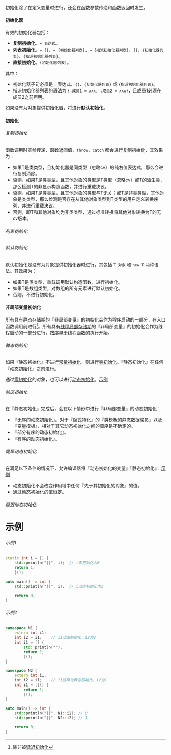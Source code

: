 初始化除了在定义变量时进行，还会在函数参数传递和函数返回时发生。

#### 初始化器
有效的初始化器包括：
* **复制初始化**。`= 表达式`。
* **列表初始化**。`= {}`、`= {初始化器列表}`、`= {指派初始化器列表}`、`{}`、`{初始化器列表}`、`{指派初始化器列表}`。
* **直接初始化**。`(初始化器列表)`。

其中：
* 初始化器子句必须是：表达式、`{}`、`{初始化器列表}` 或 `{指派初始化器列表}`。
* 指派初始化器列表的语法为 `{.成员1 = xxx, .成员2 = xxx}`，且成员1必须在成员2之前声明。

如果没有为对象提供初始化器，将进行**默认初始化**。

#### 初始化
###### 复制初始化
函数调用时实参传递、函数返回值、`throw`、`catch` 都会进行复制初始化，其效果为：
* 如果T是类类型，且初始化器是同类型（忽略cv）的纯右值表达式，那么会进行复制消除。
* 否则，如果T是类类型，且其他对象的类型是T类型（忽略cv）或T的派生类，那么检测T的非显示构造函数，并进行重载决议。
* 否则，如果T是类类型，且其他对象的类型与T无关；或T是非类类型，其他对象是类类型，那么检测是否存在从其他对象类型到T类型的用户定义转换序列，并进行重载决议。
* 否则，即T和其他对象均为非类类型，通过标准转换将其他对象转换为T的无cv版本。

###### 列表初始化

###### 默认初始化
默认初始化是没有为对象提供初始化器时进行，其包括 `T 对象` 和 `new T` 两种语法。其效果为：
* 如果T是类类型，重载调用默认构造函数，进行初始化。
* 如果T是数组类型，对数组的所有元素进行默认初始化。
* 否则，不进行初始化。



#### 非局部变量初始化

所有具有[静态存储期]()的『非局部变量』的初始化会作为程序启动的一部分，在入口函数调用前进行[^1]。所有具有[线程局部存储期]()的『非局部变量』的初始化会作为线程启动的一部分进行，[按序早于]()线程函数的执行开始。

###### 静态初始化

如果『静态初始化』不进行[常量初始化]()，则进行[零初始化]()。『静态初始化』在任何『动态初始化』之前进行。

通过[零初始化]()的对象，也可以进行[动态初始化]()。[示例](#示例1)

###### 动态初始化

在『静态初始化』完成后，会在以下情形中进行『非局部变量』的动态初始化：

* 『无序的动态初始化』。对于『隐式特化』的『类模板的静态数据成员』以及『变量模板』，相对于其它动态初始化之间的顺序是不确定的。
* 『部分有序的动态初始化』。
* 『有序的动态初始化』。

###### 提早动态初始化

在满足以下条件的情况下，允许编译器将『动态初始化的变量』『静态初始化』：[示例](#示例2)

* 动态初始化不会改变作用域中任何『先于其初始化的对象』的值。
* 通过动态初始化的值恒定。

###### 延迟动态初始化

# 示例

###### 示例1

```cpp
static int i = [] {
	std::println("{}", i);	// i零初始化为0
	return 1;
	}();

auto main() -> int {
	std::println("{}", i);	// i动态初始化为1

	return 0;
}
```

###### 示例2

```cpp
namespace N1 {
	extern int i1;
	int i2 = i1;	// i1动态初始化，i2为0
	int i1 = [] {
		std::println("");
		return 1;
		}();
}

namespace N2 {
	extern int i1;
	int i2 = i1;	// i1提早为静态初始化，i2为1
	int i1 = []() {
		return 1;
		}();
}

auto main() -> int {
	std::println("{}", N1::i2);	// 0
	std::println("{}", N2::i2);	// 1

	return 0;
}
```



[^1]:除非被[延迟初始化]()